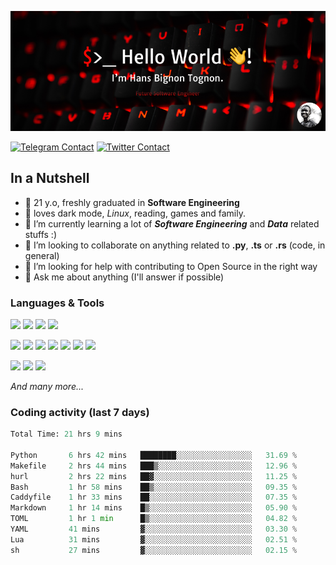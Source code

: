 ![Cover](assets/gh-readme-cover.png)

[![Telegram Contact](https://img.shields.io/badge/Telegram-%230088CC.svg?style=for-the-badge&logo=telegram&logoColor=white)](https://t.me/hanstobi) [![Twitter Contact](https://img.shields.io/badge/Twitter-%2308A0E9.svg?style=for-the-badge&logo=twitter&logoColor=white)](https://twitter.com/_tobihans)

## In a Nutshell
- 👤 21 y.o, freshly graduated in **Software Engineering**
- 🖤 loves dark mode, *Linux*, reading, games and family.
- 🌱 I’m currently learning a lot of ***Software Engineering*** and ***Data*** related stuffs :)
- 👯 I’m looking to collaborate on anything related to **.py**, **.ts** or **.rs** (code, in general)
- 🤔 I’m looking for help with contributing to Open Source in the right way
- 💬 Ask me about anything (I'll answer if possible)

### Languages & Tools
![](https://img.shields.io/badge/Linux-%23eab30f.svg?style=for-the-badge&logo=linux&logoColor=black) ![](https://img.shields.io/badge/Git-%23e54a2f.svg?style=for-the-badge&logo=git&logoColor=white) ![](https://img.shields.io/badge/Github-%231a1d21.svg?style=for-the-badge&logo=github&logoColor=white) ![](https://img.shields.io/badge/Docker-%230394f0.svg?style=for-the-badge&logo=docker&logoColor=white)

![](https://img.shields.io/badge/C-%231a1d21.svg?style=for-the-badge&logo=C&logoColor=white) ![](https://img.shields.io/badge/TypeScript-%230074c2.svg?style=for-the-badge&logo=typescript&logoColor=white) ![](https://img.shields.io/badge/Python-%23f0c540.svg?style=for-the-badge&logo=python) ![](https://img.shields.io/badge/Rust-%23ea4800.svg?style=for-the-badge&logo=rust) ![](https://img.shields.io/badge/Php-%237175aa.svg?style=for-the-badge&logo=php&logoColor=white) ![](https://img.shields.io/badge/HTML-%23d84924.svg?style=for-the-badge&logo=html5&logoColor=white) ![](https://img.shields.io/badge/Scss-%23c45f92.svg?style=for-the-badge&logo=sass&logoColor=white)

![](https://img.shields.io/badge/Vue-%23314559.svg?style=for-the-badge&logo=vue.js) ![](https://img.shields.io/badge/Laravel-%23e54a2f.svg?style=for-the-badge&logo=laravel&logoColor=white) ![](https://img.shields.io/badge/Adonis-%235a45ff.svg?style=for-the-badge&logo=adonisjs)

*And many more...*

### Coding activity (last 7 days)
<!--START_SECTION:waka-->

```python
Total Time: 21 hrs 9 mins

Python       6 hrs 42 mins   ████████░░░░░░░░░░░░░░░░░   31.69 %
Makefile     2 hrs 44 mins   ███▒░░░░░░░░░░░░░░░░░░░░░   12.96 %
hurl         2 hrs 22 mins   ██▓░░░░░░░░░░░░░░░░░░░░░░   11.25 %
Bash         1 hr 58 mins    ██▒░░░░░░░░░░░░░░░░░░░░░░   09.35 %
Caddyfile    1 hr 33 mins    ██░░░░░░░░░░░░░░░░░░░░░░░   07.35 %
Markdown     1 hr 14 mins    █▒░░░░░░░░░░░░░░░░░░░░░░░   05.90 %
TOML         1 hr 1 min      █▒░░░░░░░░░░░░░░░░░░░░░░░   04.82 %
YAML         41 mins         ▓░░░░░░░░░░░░░░░░░░░░░░░░   03.30 %
Lua          31 mins         ▓░░░░░░░░░░░░░░░░░░░░░░░░   02.51 %
sh           27 mins         ▓░░░░░░░░░░░░░░░░░░░░░░░░   02.15 %
```

<!--END_SECTION:waka-->
